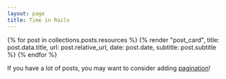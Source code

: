 ```yaml
---
layout: page
title: Time in Rails
---
```


{% for post in collections.posts.resources %}
  {% render "post_card", title: post.data.title, url: post.relative_url, date: post.date, subtitle: post.subtitle %}
{% endfor %}

If you have a lot of posts, you may want to consider adding [pagination](https://www.bridgetownrb.com/docs/content/pagination)!
